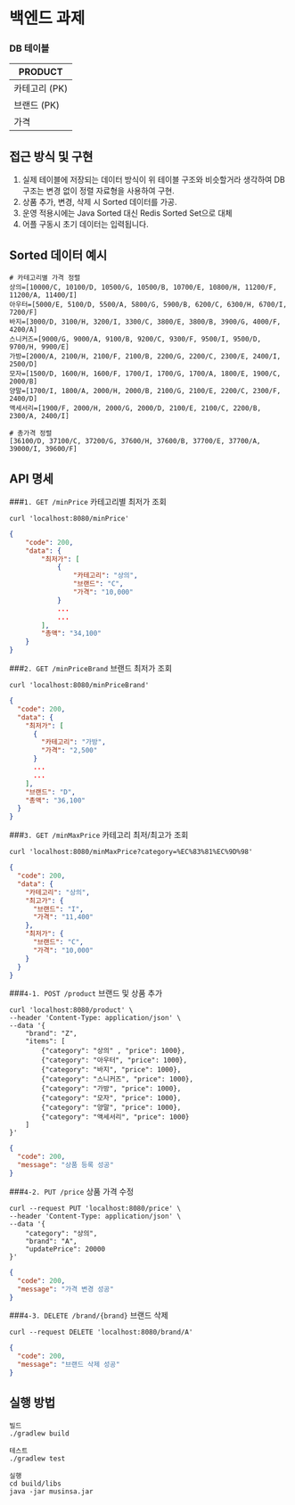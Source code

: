 # 백엔드 과제

### DB 테이블
| PRODUCT    |
|------------|
| 카테고리 (PK)  |
| 브랜드 (PK)   | 
| 가격         |

## 접근 방식 및 구현
 1. 실제 테이블에 저장되는 데이터 방식이 위 테이블 구조와 비슷할거라 생각하여 DB 구조는 변경 없이 정렬 자료형을 사용하여 구현.
 2. 상품 추가, 변경, 삭제 시 Sorted 데이터를 가공.
 3. 운영 적용시에는 Java Sorted 대신 Redis Sorted Set으로 대체
 4. 어플 구동시 초기 데이터는 입력됩니다.


## Sorted 데이터 예시
```commandline
# 카테고리별 가격 정렬
상의=[10000/C, 10100/D, 10500/G, 10500/B, 10700/E, 10800/H, 11200/F, 11200/A, 11400/I] 
아우터=[5000/E, 5100/D, 5500/A, 5800/G, 5900/B, 6200/C, 6300/H, 6700/I, 7200/F]
바지=[3000/D, 3100/H, 3200/I, 3300/C, 3800/E, 3800/B, 3900/G, 4000/F, 4200/A]
스니커즈=[9000/G, 9000/A, 9100/B, 9200/C, 9300/F, 9500/I, 9500/D, 9700/H, 9900/E]
가방=[2000/A, 2100/H, 2100/F, 2100/B, 2200/G, 2200/C, 2300/E, 2400/I, 2500/D]
모자=[1500/D, 1600/H, 1600/F, 1700/I, 1700/G, 1700/A, 1800/E, 1900/C, 2000/B]
양말=[1700/I, 1800/A, 2000/H, 2000/B, 2100/G, 2100/E, 2200/C, 2300/F, 2400/D]
액세서리=[1900/F, 2000/H, 2000/G, 2000/D, 2100/E, 2100/C, 2200/B, 2300/A, 2400/I]
```
```commandline
# 총가격 정렬
[36100/D, 37100/C, 37200/G, 37600/H, 37600/B, 37700/E, 37700/A, 39000/I, 39600/F]
```

## API 명세
###`1. GET /minPrice` 카테고리별 최저가 조회

    curl 'localhost:8080/minPrice'

```json
{
    "code": 200,
    "data": {
        "최저가": [
            {
                "카테고리": "상의",
                "브랜드": "C",
                "가격": "10,000"
            }
            ...
            ...
        ],
        "총액": "34,100"
    }
}
```

###`2. GET /minPriceBrand` 브랜드 최저가 조회

    curl 'localhost:8080/minPriceBrand'

```json
{
  "code": 200,
  "data": {
    "최저가": [
      {
        "카테고리": "가방",
        "가격": "2,500"
      }
      ...
      ...
    ],
    "브랜드": "D",
    "총액": "36,100"
  }
}
```

###`3. GET /minMaxPrice` 카테고리 최저/최고가 조회

    curl 'localhost:8080/minMaxPrice?category=%EC%83%81%EC%9D%98'

```json
{
  "code": 200,
  "data": {
    "카테고리": "상의",
    "최고가": {
      "브랜드": "I",
      "가격": "11,400"
    },
    "최저가": {
      "브랜드": "C",
      "가격": "10,000"
    }
  }
}
```

###`4-1. POST /product` 브랜드 및 상품 추가

    curl 'localhost:8080/product' \
    --header 'Content-Type: application/json' \
    --data '{
        "brand": "Z",
        "items": [
            {"category": "상의" , "price": 1000},
            {"category": "아우터", "price": 1000},
            {"category": "바지", "price": 1000},
            {"category": "스니커즈", "price": 1000},
            {"category": "가방", "price": 1000},
            {"category": "모자", "price": 1000},
            {"category": "양말", "price": 1000},
            {"category": "액세서리", "price": 1000}
        ]
    }'

```json
{
  "code": 200,
  "message": "상품 등록 성공"
}
```
###`4-2. PUT /price` 상품 가격 수정

    curl --request PUT 'localhost:8080/price' \
    --header 'Content-Type: application/json' \
    --data '{
        "category": "상의",
        "brand": "A",
        "updatePrice": 20000
    }'

```json
{
  "code": 200,
  "message": "가격 변경 성공"
}
```

###`4-3. DELETE /brand/{brand}` 브랜드 삭제

    curl --request DELETE 'localhost:8080/brand/A'

```json
{
  "code": 200,
  "message": "브랜드 삭제 성공"
}
```
## 실행 방법
```shell
빌드
./gradlew build

테스트
./gradlew test

실행
cd build/libs
java -jar musinsa.jar
```